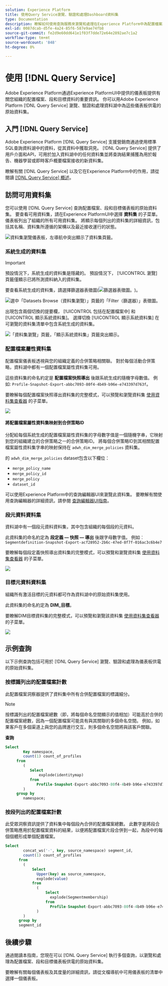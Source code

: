 ```yaml
---
solution: Experience Platform
title: 使用Query Service瀏覽、驗證和處理Dashboard資料集
type: Documentation
description: 瞭解如何使用查詢服務來瀏覽和處理在Experience Platform中為配置檔案、段和目標儀表板供電的原始資料集。
exl-id: 0087dcab-d5fe-4a24-85f6-587e9ae74fb8
source-git-commit: fe2d9e60dd641e1f03f7dde72e64e2892ae7c1a2
workflow-type: tm+mt
source-wordcount: '848'
ht-degree: 0%

---
```


# 使用 [!DNL Query Service]

Adobe Experience Platform通過Experience PlatformUI中提供的儀表板提供有關您組織的配置檔案、段和目標資料的重要資訊。 你可以用Adobe Experience Platform [!DNL Query Service] 瀏覽、驗證和處理資料湖中為這些儀表板供電的原始資料集。

## 入門 [!DNL Query Service]

Adobe Experience Platform [!DNL Query Service] 支援營銷商通過使用標準SQL查詢資料湖中的資料，從其資料中獲取洞見。 [!DNL Query Service] 提供了用戶介面和API，可用於加入資料湖中的任何資料集並將查詢結果捕獲為用於報告、機器學習或即時客戶概要檔案接收的新資料集。

瞭解有關 [!DNL Query Service] 以及它在Experience Platform中的作用，請從閱讀 [[!DNL Query Service] 概述](../query-service/home.md)。

## 訪問可用資料集

您可以使用 [!DNL Query Service] 查詢配置檔案、段和目標儀表板的原始資料集。 要查看可用資料集，請在Experience PlatformUI中選擇 **資料集** 的子菜單。 儀表板列出了組織的所有可用資料集。 將顯示每個列出的資料集的詳細資訊，包括其名稱、資料集所遵循的架構以及最近接收運行的狀態。

![資料集瀏覽儀表板，左導航中突出顯示了資料集頁籤。](./images/query/browse-datasets.png)

### 系統生成的資料集

>[!IMPORTANT]
>
>預設情況下，系統生成的資料集是隱藏的。 預設情況下， [!UICONTROL 瀏覽] 頁籤僅顯示已將所測資料納入的資料集。

要查看系統生成的資料集，請選擇篩選器表徵圖(![篩選器表徵圖。](./images/query/filter.png))。

![選中「Datasets Browse（資料集瀏覽）」頁籤的「Filter（篩選器）」表徵圖。](./images/query/filter-datasets.png)

出現包含兩個切換的提要欄， [!UICONTROL 包括在配置檔案中] 和 [!UICONTROL 顯示系統資料集]。 選擇切換 [!UICONTROL 顯示系統資料集] 在可瀏覽的資料集清單中包含系統生成的資料集。

![「資料集瀏覽」頁籤，「顯示系統資料集」頁籤突出顯示。](./images/query/show-system-datasets.png)

### 配置檔案屬性資料集

配置檔案儀表板透視與您的組織定義的合併策略相關聯。 對於每個活動合併策略，資料湖中都有一個配置檔案屬性資料集可用。

這些資料集的命名約定是 **配置檔案快照導出** 後跟系統生成的隨機字母數值。 例如: `Profile-Snapshot-Export-abbc7093-80f4-4b49-b96e-e743397d763f`。

要瞭解每個配置檔案快照導出資料集的完整模式，可以預覽和瀏覽資料集 [使用資料集查看器](../catalog/datasets/user-guide.md) 的子菜單。

![](images/query/profile-attribute.png)

#### 將配置檔案屬性資料集映射到合併策略ID

分配給每個系統生成的配置檔案屬性資料集的字母數字值是一個隨機字串，它映射到您的組織建立的合併策略之一的合併策略ID。 將每個合併策略ID到其相關配置檔案屬性資料集字串的映射保持在 `adwh_dim_merge_policies` 資料集。

的 `adwh_dim_merge_policies` dataset包含以下欄位：

* `merge_policy_name`
* `merge_policy_id`
* `merge_policy`
* `dataset_id`

可以使用Experience Platform中的查詢編輯器UI來瀏覽此資料集。 要瞭解有關使用查詢編輯器的詳細資訊，請參閱 [查詢編輯器UI指南](../query-service/ui/user-guide.md)。

### 段元資料資料集

資料湖中有一個段元資料資料集，其中包含組織的每個段的元資料。

此資料集的命名約定為 **段定義 — 快照 — 導出** 後跟字母數字值。 例如︰`Segmentdefinition-Snapshot-Export-acf28952-2b6c-47ed-8f7f-016ac3c6b4e7`

要瞭解每個段定義快照導出資料集的完整模式，可以預覽和瀏覽資料集 [使用資料集查看器](../catalog/datasets/user-guide.md) 的子菜單。

![](images/query/segment-metadata.png)

### 目標元資料資料集

組織所有激活目標的元資料都可作為資料湖中的原始資料集使用。

此資料集的命名約定為 **DIM_目標**。

要瞭解DIM目標資料集的完整模式，可以預覽和瀏覽該資料集 [使用資料集查看器](../catalog/datasets/user-guide.md) 的子菜單。

![](images/query/destinations-metadata.png)

## 示例查詢

以下示例查詢包括可用於 [!DNL Query Service] 瀏覽、驗證和處理為儀表板供電的原始資料集。

### 按標識列出的配置檔案計數

此配置檔案洞察器提供了資料集中所有合併配置檔案的標識細分。

>[!NOTE]
>
>按標識列出的配置檔案總數（即，將每個命名空間顯示的值相加）可能高於合併的配置檔案總數，因為一個配置檔案可能具有與其關聯的多個命名空間。 例如，如果客戶在多個渠道上與您的品牌進行交互，則多個命名空間將與該客戶關聯。

**查詢**

```sql
Select
        Key namespace,
        count(1) count_of_profiles
     from
        (
           Select
               explode(identitymap)
           from
              Profile-Snapshot-Export-abbc7093-80f4-4b49-b96e-e743397d763f
        )
     group by
        namespace;
```

### 按段列出的配置檔案計數

此受眾洞察資訊提供了資料集中每個段內合併的配置檔案總數。 此數字是將段合併策略應用於配置檔案資料的結果，以便將配置檔案片段合併到一起，為段中的每個個體形成單個配置檔案。

```sql
Select          
        concat_ws('-', key, source_namespace) segment_id,
        count(1) count_of_profiles
      from
        (
            Select
              Upper(key) as source_namespace,
              explode(value)
            from
              (
                  Select
                    explode(Segmentmembership)
                  from
                    Profile-Snapshot-Export-abbc7093-80f4-4b49-b96e-e743397d763f
              )
        )
      group by
      segment_id
```

## 後續步驟

通過閱讀本指南，您現在可以 [!DNL Query Service] 執行多個查詢，以瀏覽和處理為配置檔案、段和目標儀表板供電的原始資料集。

要瞭解有關每個儀表板及其度量的詳細資訊，請從文檔導航中可用儀表板的清單中選擇一個儀表板。
